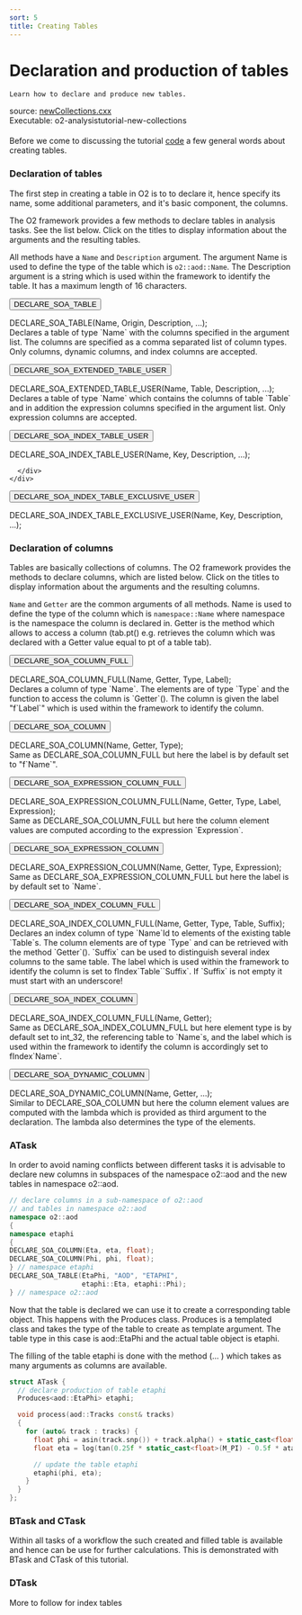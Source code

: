 ```yaml
---
sort: 5
title: Creating Tables
---
```


# Declaration and production of tables 


```goal
Learn how to declare and produce new tables.
```
<div style="margin-bottom:5mm">
  source: <a href="https://github.com/pbuehler/documentation/blob/main/docs/tutorials/code/newCollections.cxx" target="_blank">newCollections.cxx</a><br>
  Executable: o2-analysistutorial-new-collections
</div>

Before we come to discussing the tutorial [code](#atask) a few general words about creating tables.

<a name="declareTables"></a>
### Declaration of tables

The first step in creating a table in O2 is to to declare it, hence specify its name, some additional parameters, and it's basic component, the columns.

The O2 framework provides a few methods to declare tables in analysis tasks. See the list below. Click on the titles to display information about the arguments and the resulting tables.

All methods have a `Name` and `Description` argument. The argument Name is used to define the type of the table which is `o2::aod::Name`. The Description argument is a string which is used within the framework to identify the table. It has a maximum length of 16 characters.

<div>

  <button class="myaccordion"><i class="fa fa-code"></i> DECLARE_SOA_TABLE</button>
  <div class="panel">
    <div>
      DECLARE_SOA_TABLE(Name, Origin, Description, ...);
      <div>
        Declares a table of type `Name` with the columns specified in the argument list. The columns are specified as a comma separated list of column types. Only columns, dynamic columns, and index columns are accepted.
      </div>
    </div>
  </div>

  <button class="myaccordion"><i class="fa fa-code"></i> DECLARE_SOA_EXTENDED_TABLE_USER</button>
  <div class="panel">
    <div>
      DECLARE_SOA_EXTENDED_TABLE_USER(Name, Table, Description, ...);
      <div>
        Declares a table of type `Name` which contains the columns of table `Table` and in addition the expression columns specified in the argument list. Only expression columns are accepted.
      </div>
    </div>
  </div>

  <button class="myaccordion"><i class="fa fa-code"></i> DECLARE_SOA_INDEX_TABLE_USER</button>
  <div class="panel">
    <div>
      DECLARE_SOA_INDEX_TABLE_USER(Name, Key, Description, ...);
      <div>
      
      </div>
    </div>
  </div>


  <button class="myaccordion"><i class="fa fa-code"></i> DECLARE_SOA_INDEX_TABLE_EXCLUSIVE_USER</button>
  <div class="panel">
    <div>
      DECLARE_SOA_INDEX_TABLE_EXCLUSIVE_USER(Name, Key, Description, ...);
      <div>
      </div>
    </div>
  </div>

</div>

<a name="declareColumns"></a>
### Declaration of columns

Tables are basically collections of columns. The O2 framework provides the methods to declare columns, which are listed below. Click on the titles to display information about the arguments and the resulting columns.

`Name` and `Getter` are the common arguments of all methods. Name is used to
define the type of the column which is `namespace::Name` where namespace is the
namespace the column is declared in. Getter is the method which allows to access
a column (tab.pt() e.g. retrieves the column which was declared with a Getter value
equal to pt of a table tab).

<div>

  <button class="myaccordion"><i class="fa fa-code"></i> DECLARE_SOA_COLUMN_FULL</button>
  <div class="panel">
    <div>
      DECLARE_SOA_COLUMN_FULL(Name, Getter, Type, Label);
      <div>
        Declares a column of type `Name`. The elements are of type `Type` and the function to access the column is `Getter`(). The column is given the label "f`Label`" which is used within the framework to identify the column.
      </div>
    </div>
  </div>

  <button class="myaccordion"><i class="fa fa-code"></i> DECLARE_SOA_COLUMN</button>
  <div class="panel">
    <div>
      DECLARE_SOA_COLUMN(Name, Getter, Type);
      <div>
        Same as DECLARE_SOA_COLUMN_FULL but here the label is by default set to "f`Name`".
      </div>
    </div>
  </div>

  <button class="myaccordion"><i class="fa fa-code"></i> DECLARE_SOA_EXPRESSION_COLUMN_FULL</button>
  <div class="panel">
    <div>
      DECLARE_SOA_EXPRESSION_COLUMN_FULL(Name, Getter, Type, Label, Expression);
      <div>
        Same as DECLARE_SOA_COLUMN_FULL but here the column element values are computed according to the expression `Expression`.
      </div>
    </div>
  </div>

  <button class="myaccordion"><i class="fa fa-code"></i> DECLARE_SOA_EXPRESSION_COLUMN</button>
  <div class="panel">
    <div>
      DECLARE_SOA_EXPRESSION_COLUMN(Name, Getter, Type, Expression);
      <div>
        Same as DECLARE_SOA_EXPRESSION_COLUMN_FULL but here the label is by default set to `Name`.
      </div>
    </div>
  </div>

  <button class="myaccordion"><i class="fa fa-code"></i> DECLARE_SOA_INDEX_COLUMN_FULL</button>
  <div class="panel">
    <div>
      DECLARE_SOA_INDEX_COLUMN_FULL(Name, Getter, Type, Table, Suffix);
      <div>
        Declares an index column of type `Name`Id to elements of the existing table `Table`s. The column elements are of type `Type` and can be retrieved with the method `Getter`(). `Suffix` can be used to distinguish several index columns to the same table. The label which is used within the framework to identify the column is set to fIndex`Table``Suffix`. If `Suffix` is not empty it must start with an underscore!
      </div>
    </div>
  </div>

  <button class="myaccordion"><i class="fa fa-code"></i> DECLARE_SOA_INDEX_COLUMN</button>
  <div class="panel">
    <div>
      DECLARE_SOA_INDEX_COLUMN_FULL(Name, Getter);
      <div>
        Same as DECLARE_SOA_INDEX_COLUMN_FULL but here element type is by default set to int_32, the referencing table to `Name`s, and the label which is used within the framework to identify the column is accordingly set to fIndex`Name`.
      </div>
    </div>
  </div>

  <button class="myaccordion"><i class="fa fa-code"></i> DECLARE_SOA_DYNAMIC_COLUMN</button>
  <div class="panel">
    <div>
      DECLARE_SOA_DYNAMIC_COLUMN(Name, Getter, ...);
      <div>
        Similar to DECLARE_SOA_COLUMN but here the column element values are computed with the lambda which is provided as third argument to the declaration. The lambda also determines the type of the elements.
      </div>
    </div>
  </div>

</div>


<a name="atask"></a>
### ATask

In order to avoid naming conflicts between different tasks it is advisable to declare new columns in subspaces of the namespace o2::aod and the new tables in namespace o2::aod. 

```cpp
// declare columns in a sub-namespace of o2::aod
// and tables in namespace o2::aod
namespace o2::aod
{
namespace etaphi
{
DECLARE_SOA_COLUMN(Eta, eta, float);
DECLARE_SOA_COLUMN(Phi, phi, float);
} // namespace etaphi
DECLARE_SOA_TABLE(EtaPhi, "AOD", "ETAPHI",
                  etaphi::Eta, etaphi::Phi);
} // namespace o2::aod
```
Now that the table is declared we can use it to create a corresponding table object. This happens with the Produces class. Produces is a templated class and takes the type of the table to create as template argument. The table type in this case is aod::EtaPhi and the actual table object is etaphi.

The filling of the table etaphi is done with the method (... ) which takes as many arguments as columns are available.

```cpp
struct ATask {
  // declare production of table etaphi
  Produces<aod::EtaPhi> etaphi;

  void process(aod::Tracks const& tracks)
  {
    for (auto& track : tracks) {
      float phi = asin(track.snp()) + track.alpha() + static_cast<float>(M_PI);
      float eta = log(tan(0.25f * static_cast<float>(M_PI) - 0.5f * atan(track.tgl())));

      // update the table etaphi
      etaphi(phi, eta);
    }
  }
};
```

<a name="btask"></a>
### BTask and CTask

Within all tasks of a workflow the such created and filled table is available and hence can be use for further calculations. This is demonstrated with BTask and CTask of this tutorial.

<a name="dtask"></a>
### DTask

More to follow for index tables
